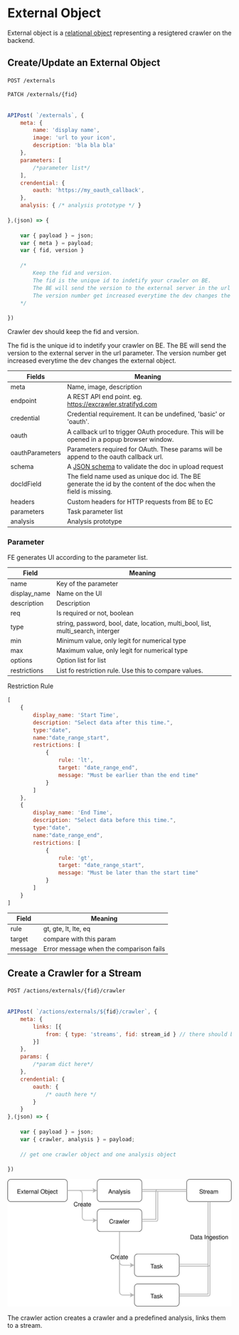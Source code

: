# External Object

External object is a [relational object](#relational-object) representing a resigtered crawler on the backend.

## Create/Update an External Object

`POST /externals`

`PATCH /externals/{fid}`

```javascript

APIPost( `/externals`, {
	meta: {
		name: 'display name',
		image: 'url to your icon',
		description: 'bla bla bla'
	},
	parameters: [
		/*parameter list*/
	],
	crendential: {
		oauth: 'https://my_oauth_callback',
	},
	analysis: { /* analysis prototype */ }

},(json) => {

	var { payload } = json;
	var { meta } = payload;
	var { fid, version }

	/*
		Keep the fid and version.
		The fid is the unique id to indetify your crawler on BE.
		The BE will send the version to the external server in the url parameter.
		The version number get increased everytime the dev changes the external object.
	*/

})

```
<aside class="notice">
Crawler dev should keep the fid and version.
</aside>

The fid is the unique id to indetify your crawler on BE.
The BE will send the version to the external server in the url parameter.
The version number get increased everytime the dev changes the external object.

Fields | Meaning
------ | -------
meta   | Name, image, description
endpoint | A REST API end point.  eg. https://excrawler.stratifyd.com
credential | Credential requirement.  It can be undefined, 'basic' or 'oauth'.
oauth  | A callback url to trigger OAuth procedure.  This will be opened in a popup browser window.
oauthParameters | Parameters required for OAuth.  These params will be append to the oauth callback url.
schema | A [JSON schema](http://json-schema.org/) to validate the doc in upload request
docIdField | The field name used as unique doc id.  The BE generate the id by the content of the doc when the field is missing.
headers | Custom headers for HTTP requests from BE to EC
parameters | Task parameter list
analysis | Analysis prototype


### Parameter

FE generates UI according to the parameter list.

Field | Meaning
----- | -------
name  | Key of the parameter
display_name | Name on the UI
description | Description
req   | Is required or not, boolean
type  | string, password, bool, date, location, multi_bool, list, multi_search, interger
min   | Minimum value, only legit for numerical type
max   | Maximum value, only legit for numerical type
options | Option list for list|multi_search type.  Each item can be a string or a object of { value, label }
restrictions | List fo restriction rule. Use this to compare values.

Restriction Rule

```javascript
[
	{
		display_name: 'Start Time',
		description: "Select data after this time.",
		type:"date",
		name:"date_range_start",
		restrictions: [
			{
				rule: 'lt',
				target: "date_range_end",
				message: "Must be earlier than the end time"
			}
		]
	},
	{
		display_name: 'End Time',
		description: "Select data before this time.",
		type:"date",
		name:"date_range_end",
		restrictions: [
			{
				rule: 'gt',
				target: "date_range_start",
				message: "Must be later than the start time"
			}
		]
	}
]
```

Field | Meaning
----- | ---------
rule  | gt, gte, lt, lte, eq
target| compare with this param
message | Error message when the comparison fails


## Create a Crawler for a Stream

`POST /actions/externals/{fid}/crawler`

```javascript

APIPost( `/actions/externals/${fid}/crawler`, {
	meta: {
		links: [{
			from: { type: 'streams', fid: stream_id } // there should be one and only one stream
		}]
	},
	params: {
		/*param dict here*/
	},
	crendential: {
		oauth: {
			/* oauth here */
		}
	}
},(json) => {

	var { payload } = json;
	var { crawler, analysis } = payload;
	
	// get one crawler object and one analysis object

})

```

![Data Ingestion](diagrams/dataIngestion.svg)

The crawler action creates a crawler and a predefined analysis, links them to a stream.


